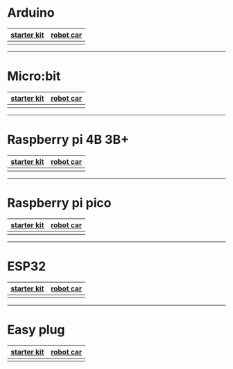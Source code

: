 # Arduino


| [starter kit](arduino/arduino%20starter%20kit.md)| [robot car](arduino/arduino%20robot.md)|
|-------------------------------------------------------|---------------------------------------------|
| | |









---
# Micro:bit

| [starter kit](microbit/microbit%20kit.md)| [robot car](microbit/microbit%20robot.md)|
|-----------------------------------------------|-----------------------------------------------|
| | |







---
# Raspberry pi 4B 3B+

| [starter kit](raspberrypi/raspberry%20pi%20kit.md)| [robot car](raspberrypi/raspberry%20pi%20robot.md)|
|--------------------------------------------------------|--------------------------------------------------------|
| | |






---
# Raspberry pi pico

| [starter kit](raspberrypi/pico%20starter%20kit.md)| [robot car](raspberrypi/pico%20robot.md)|
|--------------------------------------------------------|----------------------------------------------|
| | |






---
# ESP32 

| [starter kit](esp32/esp32%20kit.md)| [robot car](esp32/esp32%20robot.md)|
|-----------------------------------------|-----------------------------------------|
| | |








---
# Easy plug 

| [starter kit](easyplug/easy%20plug%20kit.md)| [robot car](easyplug/easy%20plug%20robot.md)|
|--------------------------------------------------------|--------------------------------------------------------|
| | |


















